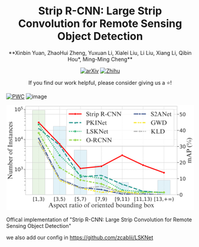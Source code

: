 <h1 align="center">Strip R-CNN: Large Strip Convolution for Remote Sensing Object Detection</h1>

<div align="center">
**Xinbin Yuan, ZhaoHui Zheng, Yuxuan Li, Xialei Liu, Li Liu, Xiang Li, Qibin Hou*, Ming-Ming Cheng**

[![arXiv](https://img.shields.io/badge/arXiv-2501.04440-red)](https://arxiv.org/abs/2501.03775)
[![Zhihu](https://img.shields.io/badge/Zhihu-Chinese_Article-blue)](https://zhuanlan.zhihu.com/p/17342348259)

<p>If you find our work helpful, please consider giving us a ⭐!</p>

</div>



[![PWC](https://img.shields.io/endpoint.svg?url=https://paperswithcode.com/badge/strip-r-cnn-large-strip-convolution-for/object-detection-in-aerial-images-on-dota-1)](https://paperswithcode.com/sota/object-detection-in-aerial-images-on-dota-1?p=strip-r-cnn-large-strip-convolution-for)
![image](https://github.com/user-attachments/assets/74eb65cf-cd50-4889-9800-b8539bb3b934)

![Strip-R-CNN](DotaStatis.png)


Offical implementation of "Strip R-CNN: Large Strip Convolution for Remote Sensing Object Detection"

we also add our config in https://github.com/zcablii/LSKNet
